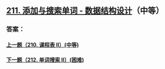 ## [211. 添加与搜索单词 - 数据结构设计](https://leetcode-cn.com/problems/add-and-search-word-data-structure-design/)（中等）





### 答案：



#### [上一题（210. 课程表 II）(中等)](https://github.com/sdwwld/leetCode/blob/master/src/main/java/com/wld/java/leetcode/leetCode0210.md)

#### [下一题（212. 单词搜索 II）(困难)](https://github.com/sdwwld/leetCode/blob/master/src/main/java/com/wld/java/leetcode/leetCode0212.md)